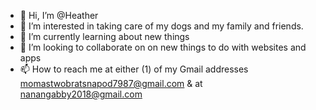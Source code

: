 - 👋 Hi, I’m @Heather
- 👀 I’m interested in taking care of my dogs and my family and friends.
- 🌱 I’m currently learning about new things 
- 💞️ I’m looking to collaborate on on new things to do with websites and apps 
- 📫 How to reach me at either (1) of my Gmail addresses momastwobratsnapod7987@gmail.com & at nanangabby2018@gmail.com
<!---
nanangabby123079/nanangabby123079 is a ✨ special ✨ repository because its `README.md` (this file) appears on your GitHub profile.
You can click the Preview link to take a look at your changes.
--->
